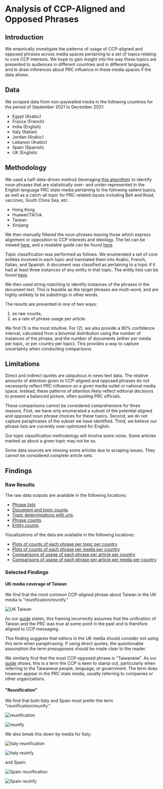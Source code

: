 # Analysis of CCP-Aligned and Opposed Phrases

## Introduction

We empirically investigate the patterns of usage of CCP-aligned and
opposed phrases across media spaces pertaining to a set of topics relating to
core CCP interests. We hope to gain insight into the way these topics are 
presented to audiences in different countries and in different languages, and
to draw inferences about PRC influence in these media spaces if the data allows.

## Data

We scraped data from non-paywalled media in the following countries for the 
period of September 2021 to December 2021:
- Egypt (Arabic)
- France (French)
- India (English)
- Italy (Italian)
- Jordan (Arabic)
- Lebanon (Arabic)
- Spain (Spanish)
- UK (English)

## Methodology

We used a half-data-driven method (leveraging [this algorithm](https://www.cambridge.org/core/services/aop-cambridge-core/content/view/81B3703230D21620B81EB6E2266C7A66/S1047198700002291a.pdf/fightin_words_lexical_feature_selection_and_evaluation_for_identifying_the_content_of_political_conflict.pdf))
to identify noun phrases that are statistically over- and under-represented in the
English language PRC state media pertaining to the following salient topics, 
as well as a catch-all topic for PRC-related issues including Belt and Road, 
vaccines, South China Sea, etc:
- Hong Kong
- Huawei/TikTok
- Taiwan
- Xinjiang

We then manually filtered the noun phrases leaving those which express alignment
or opposition to CCP interests and ideology. The list can be viewed [here](https://github.com/doublethinklab/media-alignment-2022/blob/main/data.csv),
and a readable guide can be found [here](https://github.com/doublethinklab/media-alignment-2022/blob/main/phrase_guide.md).

Topic classification was performed as follows. We enumerated a set of core entities
involved in each topic and translated them into Arabic, French, Italian, and Spanish.
A document was classified as pertaining to a topic if it had at least three instances
of any entity in that topic. The entity lists can be found [here](https://github.com/doublethinklab/media-alignment-2022/blob/main/data.csv).

We then used string matching to identify instances of the phrases in the document text.
This is feasible as the target phrases are multi-word, and are highly unlikely to be 
substrings in other words.

The results are presented in one of two ways:
1. as raw counts;
2. as a rate of phrase usage per article.

We find (1) is the most intuitive.
For (2), we also provide a 90% confidence interval, calculated from a binomial
distribution using the number of instances of the phrase, and the number of 
documents (either per media per topic, or per country per topic).
This provides a way to capture uncertainty when conducting comparisons.

## Limitations

Direct and indirect quotes are ubiquitous in news text data.
The relative amounts of attention given to CCP-aligned and opposed phrases
do not necessarily reflect PRC influence on a given media outlet or national media space.
Instead, these patterns of attention likely reflect editorial decisions to present
a balanced picture, often quoting PRC officials.

These comparisons cannot be considered comprehensive for three reasons.
First, we have only enumerated a subset of the potential aligned and opposed noun
phrase choices for these topics.
Second, we do not capture paraphrases of the subset we have identified.
Third, we believe our phrase lists are currently over-optimized for English.

Our topic classification methodology will involve some noise.
Some articles marked as about a given topic may not be so.

Some data sources are missing some articles due to scraping issues.
They cannot be considered complete article sets.

## Findings

### Raw Results

The raw data outputs are available in the following locations:
- [Phrase lists](https://github.com/doublethinklab/media-alignment-2022/blob/main/data.csv)
- [Document and topic counts](https://github.com/doublethinklab/media-alignment-2022/blob/main/doc_counts.csv).
- [Topic determinations with urls](https://github.com/doublethinklab/media-alignment-2022/tree/main/topics_urls).
- [Phrase counts](https://github.com/doublethinklab/media-alignment-2022/blob/main/phrase_counts.csv).
- [Entity counts](https://github.com/doublethinklab/media-alignment-2022/blob/main/entity_counts.csv).

Visualizations of the data are available in the following locations:
- [Plots of counts of each phrase per topic per country](https://github.com/doublethinklab/media-alignment-2022/tree/main/country_topic_phrases)
- [Plots of counts of each phrase per media per country](https://github.com/doublethinklab/media-alignment-2022/tree/main/media_topic_phrases)
- [Comparisons of usage of each phrase per article per country](https://github.com/doublethinklab/media-alignment-2022/tree/main/country_phrase_comparison)
- [Comparisons of usage of each phrase per article per media per country](https://github.com/doublethinklab/media-alignment-2022/tree/main/media_phrase_comparison)

### Selected Findings

#### UK media coverage of Taiwan

We find that the most common CCP-aligned phrase about Taiwan in the UK media
is "reunification/reunify."

![UK Taiwan](/country_topic_phrases/UK-Taiwan.jpg?raw=true "UK Taiwan")

As our [guide](https://github.com/doublethinklab/media-alignment-2022/blob/main/phrase_guide.md) states,
this framing incorrectly assumes that the unification of Taiwan and the PRC was true at some
point in the past and is therefore aligned to CCP messaging.

This finding suggests that editors in the UK media should consider not using this
term when paraphrasing. If using direct quotes, the questionable assumption the 
term presupposes should be made clear to the reader.

We similarly find that the most CCP-opposed phrase is "Taiwanese". As our 
[guide](https://github.com/doublethinklab/media-alignment-2022/blob/main/phrase_guide.md) shows,
this is a term the CCP is keen to stamp out, particularly when referring to the
Taiwanese people, language, or government. The term does however appear in the
PRC state media, usually referring to companies or other organizations.

#### "Reunification"

We find that both Italy and Spain most prefer the term "reunification/reunify."

![reunification](/country_phrase_comparison/reunification.jpg?raw=true "reunification")

![reunify](/country_phrase_comparison/reunify.jpg?raw=true "reunify")

We also break this down by media for Italy:

![Italy reunification](/media_phrase_comparison/Italy/reunification.jpg?raw=true "Italy reunification")

![Italy reuinfy](/media_phrase_comparison/Italy/reunify.jpg?raw=true "Italy reunify")

and Spain:

![Spain reunification](/media_phrase_comparison/Spain/reunification.jpg?raw=true "Spain reunification")

![Spain reuinfy](/media_phrase_comparison/Spain/reunify.jpg?raw=true "Spain reunify")


